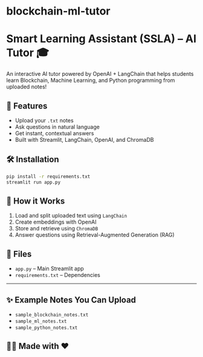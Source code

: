 # blockchain-ml-tutor

#  Smart Learning Assistant (SSLA) – AI Tutor 🎓

An interactive AI tutor powered by OpenAI + LangChain that helps students learn Blockchain, Machine Learning, and Python programming from uploaded notes!

## 🚀 Features

- Upload your `.txt` notes
- Ask questions in natural language
- Get instant, contextual answers
- Built with Streamlit, LangChain, OpenAI, and ChromaDB



## 🛠️ Installation

```bash
pip install -r requirements.txt
streamlit run app.py
```


## 🧠 How it Works

1. Load and split uploaded text using `LangChain`
2. Create embeddings with OpenAI
3. Store and retrieve using `ChromaDB`
4. Answer questions using Retrieval-Augmented Generation (RAG)



## 📁 Files

- `app.py` – Main Streamlit app
- `requirements.txt` – Dependencies

---

## ✨ Example Notes You Can Upload

- `sample_blockchain_notes.txt`
- `sample_ml_notes.txt`
- `sample_python_notes.txt`



## 🙋‍♀️ Made with ❤️ 

